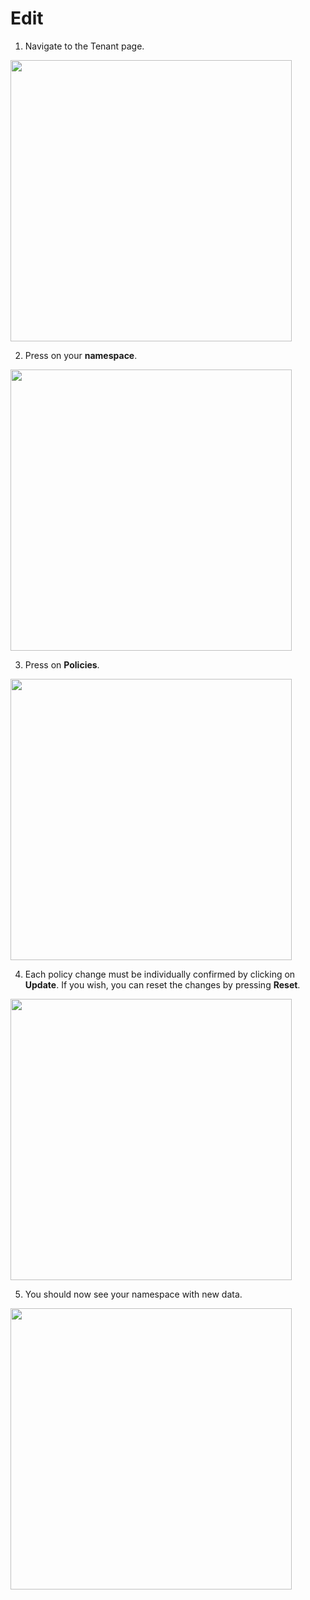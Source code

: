 # Edit

1. Navigate to the Tenant page.
  <img style="width: 450px" src="./assets/step-1.png" />

2. Press on your **namespace**.
  <img style="width: 450px" src="./assets/step-2.png" />

3. Press on **Policies**.
  <img style="width: 450px" src="./assets/step-3.png" />

4. Each policy change must be individually confirmed by clicking on **Update**. If you wish, you can reset the changes by pressing **Reset**.
  <img style="width: 450px" src="./assets/step-4.png" />

5. You should now see your namespace with new data.
  <img style="width: 450px" src="./assets/step-5.png" />